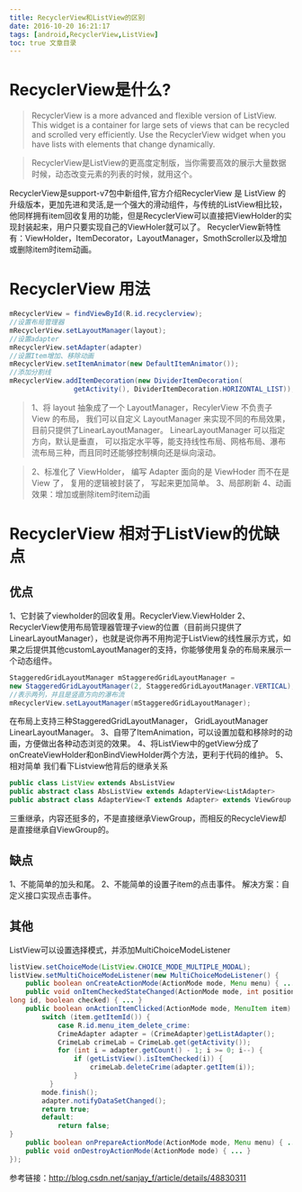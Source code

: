 ```yaml
---
title: RecyclerView和ListView的区别
date: 2016-10-20 16:21:17
tags: [android,RecyclerView,ListView]
toc: true 文章目录
---
```

# RecyclerView是什么?
>RecyclerView is a more advanced and flexible version of ListView. This 
widget is a container for large sets of views that can be recycled and 
scrolled very efficiently. Use the RecyclerView widget when you have 
lists with elements that change dynamically.

>RecyclerView是ListView的更高度定制版，当你需要高效的展示大量数据时候，动态改变元素的列表的时候，就用这个。


RecyclerView是support-v7包中新组件,官方介绍RecyclerView 是 ListView 的升级版本，更加先进和灵活,是一个强大的滑动组件，与传统的ListView相比较，他同样拥有item回收复用的功能，但是RecyclerView可以直接把ViewHolder的实现封装起来，用户只要实现自己的ViewHoler就可以了。
RecyclerView新特性有：ViewHolder，ItemDecorator，LayoutManager，SmothScroller以及增加或删除item时item动画。

<!-- MORE -->
# RecyclerView 用法
```java
mRecyclerView = findViewById(R.id.recyclerview);
//设置布局管理器
mRecyclerView.setLayoutManager(layout);
//设置adapter
mRecyclerView.setAdapter(adapter)
//设置Item增加、移除动画
mRecyclerView.setItemAnimator(new DefaultItemAnimator());
//添加分割线
mRecyclerView.addItemDecoration(new DividerItemDecoration(
                getActivity(), DividerItemDecoration.HORIZONTAL_LIST));
```

> 1、将 layout 抽象成了一个 LayoutManager，RecylerView 不负责子 View 的布局， 我们可以自定义 LayoutManager 来实现不同的布局效果， 目前只提供了LinearLayoutManager。 LinearLayoutManager 可以指定方向，默认是垂直， 可以指定水平等，能支持线性布局、网格布局、瀑布流布局三种，而且同时还能够控制横向还是纵向滚动。

> 2、标准化了 ViewHolder， 编写 Adapter 面向的是 ViewHoder 而不在是View 了， 复用的逻辑被封装了， 写起来更加简单。
> 3、局部刷新
> 4、动画效果：增加或删除item时item动画

# RecyclerView 相对于ListView的优缺点
## 优点
1、它封装了viewholder的回收复用。RecyclerView.ViewHolder
2、RecyclerView使用布局管理器管理子view的位置（目前尚只提供了LinearLayoutManager），也就是说你再不用拘泥于ListView的线性展示方式，如果之后提供其他customLayoutManager的支持，你能够使用复杂的布局来展示一个动态组件。
```java
StaggeredGridLayoutManager mStaggeredGridLayoutManager =
new StaggeredGridLayoutManager(2, StaggeredGridLayoutManager.VERTICAL);
//表示两列，并且是竖直方向的瀑布流
mRecyclerView.setLayoutManager(mStaggeredGridLayoutManager);
```
在布局上支持三种StaggeredGridLayoutManager， GridLayoutManager LinearLayoutManager。
3、自带了ItemAnimation，可以设置加载和移除时的动画，方便做出各种动态浏览的效果。
4、将ListView中的getView分成了onCreateViewHolder和onBindViewHolder两个方法，更利于代码的维护。
5、相对简单 
我们看下Listview他背后的继承关系
```java
public class ListView extends AbsListView 
public abstract class AbsListView extends AdapterView<ListAdapter>
public abstract class AdapterView<T extends Adapter> extends ViewGroup
```
三重继承，内容还挺多的，不是直接继承ViewGroup，而相反的RecycleView却是直接继承自ViewGroup的。
## 缺点
1、不能简单的加头和尾。
2、不能简单的设置子item的点击事件。
    解决方案：自定义接口实现点击事件。
## 其他
ListView可以设置选择模式，并添加MultiChoiceModeListener
```java
listView.setChoiceMode(ListView.CHOICE_MODE_MULTIPLE_MODAL);
listView.setMultiChoiceModeListener(new MultiChoiceModeListener() {
    public boolean onCreateActionMode(ActionMode mode, Menu menu) { ... }
    public void onItemCheckedStateChanged(ActionMode mode, int position,
long id, boolean checked) { ... }
    public boolean onActionItemClicked(ActionMode mode, MenuItem item) {
        switch (item.getItemId()) {
            case R.id.menu_item_delete_crime:
            CrimeAdapter adapter = (CrimeAdapter)getListAdapter();
            CrimeLab crimeLab = CrimeLab.get(getActivity());
            for (int i = adapter.getCount() - 1; i >= 0; i--) {
                if (getListView().isItemChecked(i)) {
                    crimeLab.deleteCrime(adapter.getItem(i));
                }
          }
        mode.finish();
        adapter.notifyDataSetChanged();
        return true;
        default:
            return false;
}
    public boolean onPrepareActionMode(ActionMode mode, Menu menu) { ... }
    public void onDestroyActionMode(ActionMode mode) { ... }
});
```

参考链接：http://blog.csdn.net/sanjay_f/article/details/48830311